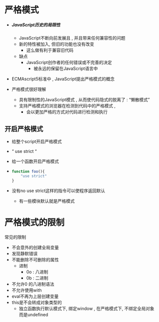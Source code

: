 # 严格模式

- ##### JavaScript历史的局限性

  - JavaScript不断向前发展且 , 并且带来任何兼容性的问题
  - 新的特性被加入,  但旧的功能也没有改变
    - 这么做有利于兼容旧代码
  - 缺点
    - JavaScript创作者的任何错误或不完善的决定
      - 被永远的保留在JavaScript语言中

- ECMAscript5标准中 , JavaScript提出严格模式的概念

- 严格模式很好理解

  - 具有限制性的JavaScript模式 , 从而使代码隐式的脱离了 : “懒散模式”
  - 支持严格模式的浏览器在检测到代码中的严格模式 ,
    -  会以更加严格的方式对代码进行检测和执行



## 开启严格模式

- 给整个script开启严格模式

- “ use strict “

- 给一个函数开启严格模式

- ```js
  function foo(){
      "use strict"
  }
  ```

- 没有no use strict这样的指令可以使程序返回默认

  - 有一些模块默认就是严格模式

# 严格模式的限制

常见的限制

- 不会意外的创建全局变量
- 发现静默错误
- 不能删除不可删除的属性
  - 进制
    - 0o : 八进制
    - 0b : 二进制
- 不允许0 的八进制语法
- 不允许使用with
- eval不再为上层创建变量
- this是不会转成对象类型的
  - 独立函数执行默认模式下, 绑定window , 在严格模式下, 不绑定全局对象而是undefined



